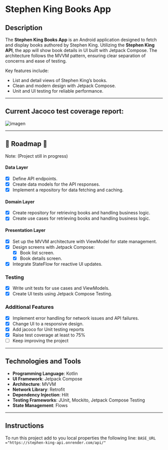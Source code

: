 # Stephen King Books App

## Description
The **Stephen King Books App** is an Android application designed to fetch and display books authored by Stephen King. Utilizing the **Stephen King API**, the app will show book details in UI built with Jetpack Compose. The architecture follows the MVVM  pattern, ensuring clear separation of concerns and ease of testing.

Key features include:
- List and detail views of Stephen King’s books.
- Clean and modern design with Jetpack Compose.
- Unit and UI testing for reliable performance.

---
## Current Jacoco test coverage report:
![imagen](https://github.com/user-attachments/assets/137e9098-b566-45d8-80e9-4f6ae11c2aef)


---
## :construction: Roadmap :construction: 
Note: (Project still in progress)
#### Data Layer
- [x] Define API endpoints.
- [x] Create data models for the API responses.
- [x] Implement a repository for data fetching and caching.

#### Domain Layer
- [x] Create repository for retrieving books and handling business logic.
- [x] Create use cases for retrieving books and handling business logic.

#### Presentation Layer
- [x] Set up the MVVM architecture with ViewModel for state management.
- [x] Design screens with Jetpack Compose:
  - [x] Book list screen.
  - [x] Book details screen.
- [x] Integrate StateFlow for reactive UI updates.

### Testing
- [x] Write unit tests for use cases and ViewModels.
- [x] Create UI tests using Jetpack Compose Testing.

### Additional Features
- [x] Implement error handling for network issues and API failures.
- [x] Change UI to a responsive design.
- [x] Add jacoco for Unit testing reports
- [x] Raise test coverage at least to 75%
- [ ] Keep improving the project 

---
## Technologies and Tools
- **Programming Language**: Kotlin
- **UI Framework**: Jetpack Compose
- **Architecture**: MVVM
- **Network Library**: Retrofit
- **Dependency Injection**: Hilt
- **Testing Frameworks**: JUnit, Mockito, Jetpack Compose Testing
- **State Management**: Flows 

---
## Instructions

To run this project add to you local properties the following line:
`` BASE_URL ="https://stephen-king-api.onrender.com/api/" ``
